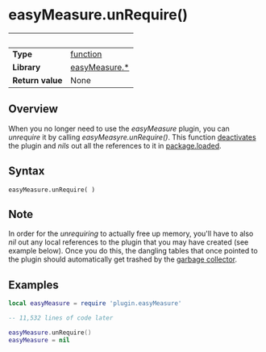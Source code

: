 # easyMeasure.unRequire()

|                      | &nbsp; 
| -------------------- | ---------------------------------------------------------------
| __Type__             | [function](http://docs.coronalabs.com/api/type/Function.html)
| __Library__          | [easyMeasure.*](Readme.markdown)
| __Return value__     | None



## Overview

When you no longer need to use the *easyMeasure* plugin, you can _unrequire_ it by calling _easyMeasyre.unRequire()_. This function [deactivates](deactivate.markdown) the plugin and _nils_ out all the references to it in [package.loaded](https://docs.coronalabs.com/api/library/package/loaded.html).



## Syntax

	easyMeasure.unRequire( )


## Note

In order for the _unrequiring_ to actually free up memory, you'll have to also _nil_ out any local references to the plugin that you may have created (see example below). Once you do this, the dangling tables that once pointed to the plugin should automatically get trashed by the [garbage collector](https://docs.coronalabs.com/api/library/global/collectgarbage.html). 

## Examples

``````lua
local easyMeasure = require 'plugin.easyMeasure'

-- 11,532 lines of code later

easyMeasure.unRequire()
easyMeasure = nil

``````
